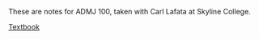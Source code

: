 These are notes for ADMJ 100, taken with Carl Lafata at Skyline College.

[Textbook](https://drive.google.com/file/d/1t1gO7sbP84UFnSF0L3zVMmvNsaIt5NZn/view?usp=drive_link)
